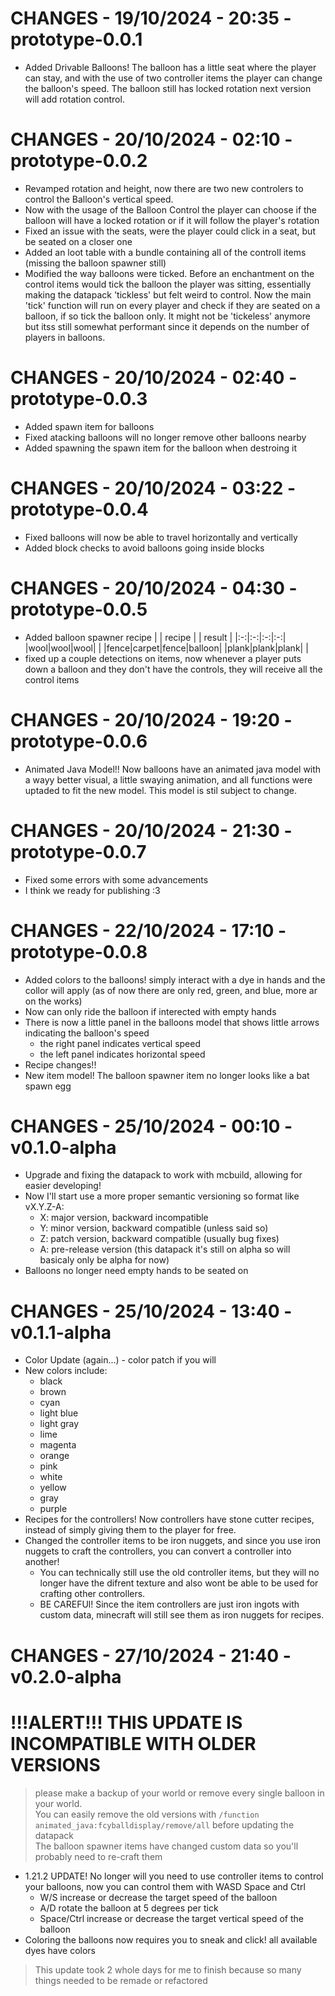 # CHANGES - 19/10/2024 - 20:35 - prototype-0.0.1

-   Added Drivable Balloons! The balloon has a little seat where the player can stay, and with the use of two controller items the player can change the balloon's speed. The balloon still has locked rotation next version will add rotation control.

# CHANGES - 20/10/2024 - 02:10 - prototype-0.0.2

-   Revamped rotation and height, now there are two new controlers to control the Balloon's vertical speed.
-   Now with the usage of the Balloon Control the player can choose if the balloon will have a locked rotation or if it will follow the player's rotation
-   Fixed an issue with the seats, were the player could click in a seat, but be seated on a closer one
-   Added an loot table with a bundle containing all of the controll items (missing the balloon spawner still)
-   Modified the way balloons were ticked. Before an enchantment on the control items would tick the balloon the player was sitting, essentially making the datapack 'tickless' but felt weird to control. Now the main 'tick' function will run on every player and check if they are seated on a balloon, if so tick the balloon only. It might not be 'tickeless' anymore but itss still somewhat performant since it depends on the number of players in balloons.

# CHANGES - 20/10/2024 - 02:40 - prototype-0.0.3

-   Added spawn item for balloons
-   Fixed atacking balloons will no longer remove other balloons nearby
-   Added spawning the spawn item for the balloon when destroing it

# CHANGES - 20/10/2024 - 03:22 - prototype-0.0.4

-   Fixed balloons will now be able to travel horizontally and vertically
-   Added block checks to avoid balloons going inside blocks

# CHANGES - 20/10/2024 - 04:30 - prototype-0.0.5

-   Added balloon spawner recipe
    | | recipe | | result |
    |:-:|:-:|:-:|:-:|
    |wool|wool|wool| |
    |fence|carpet|fence|balloon|
    |plank|plank|plank| |
-   fixed up a couple detections on items, now whenever a player puts down a balloon and they don't have the controls, they will receive all the control items

# CHANGES - 20/10/2024 - 19:20 - prototype-0.0.6

-   Animated Java Model!! Now balloons have an animated java model with a wayy better visual, a little swaying animation, and all functions were uptaded to fit the new model. This model is stil subject to change.

# CHANGES - 20/10/2024 - 21:30 - prototype-0.0.7

-   Fixed some errors with some advancements
-   I think we ready for publishing :3

# CHANGES - 22/10/2024 - 17:10 - prototype-0.0.8

-   Added colors to the balloons! simply interact with a dye in hands and the collor will apply (as of now there are only red, green, and blue, more ar on the works)
-   Now can only ride the balloon if interected with empty hands
-   There is now a little panel in the balloons model that shows little arrows indicating the balloon's speed
    -   the right panel indicates vertical speed
    -   the left panel indicates horizontal speed
-   Recipe changes!!
-   New item model! The balloon spawner item no longer looks like a bat spawn egg

# CHANGES - 25/10/2024 - 00:10 - v0.1.0-alpha

-   Upgrade and fixing the datapack to work with mcbuild, allowing for easier developing!
-   Now I'll start use a more proper semantic versioning so format like vX.Y.Z-A:
    -   X: major version, backward incompatible
    -   Y: minor version, backward compatible (unless said so)
    -   Z: patch version, backward compatible (usually bug fixes)
    -   A: pre-release version (this datapack it's still on alpha so will basicaly only be alpha for now)
-   Balloons no longer need empty hands to be seated on

# CHANGES - 25/10/2024 - 13:40 - v0.1.1-alpha

-   Color Update (again...) - color patch if you will
-   New colors include:
    -   black
    -   brown
    -   cyan
    -   light blue
    -   light gray
    -   lime
    -   magenta
    -   orange
    -   pink
    -   white
    -   yellow
    -   gray
    -   purple
-   Recipes for the controllers! Now controllers have stone cutter recipes, instead of simply giving them to the player for free.
-   Changed the controller items to be iron nuggets, and since you use iron nuggets to craft the controllers, you can convert a controller into another!
    -   You can technically still use the old controller items, but they will no longer have the difrent texture and also wont be able to be used for crafting other controllers.
    -   BE CAREFUl! Since the item controllers are just iron ingots with custom data, minecraft will still see them as iron nuggets for recipes.

# CHANGES - 27/10/2024 - 21:40 - v0.2.0-alpha

# !!!ALERT!!! THIS UPDATE IS **INCOMPATIBLE** WITH OLDER VERSIONS

> please make a backup of your world or remove every single balloon in your world. <br/> You can easily remove the old versions with `/function animated_java:fcyballdisplay/remove/all` before updating the datapack<br/>The balloon spawner items have changed custom data so you'll probably need to re-craft them

-   1.21.2 UPDATE! No longer will you need to use controller items to control your balloons, now you can control them with WASD Space and Ctrl
    -   W/S increase or decrease the target speed of the balloon
    -   A/D rotate the balloon at 5 degrees per tick
    -   Space/Ctrl increase or decrease the target vertical speed of the balloon
-   Coloring the balloons now requires you to sneak and click! all available dyes have colors

> This update took 2 whole days for me to finish because so many things needed to be remade or refactored
